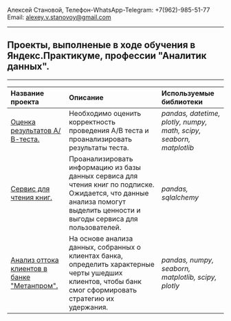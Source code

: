Алексей Становой, Телефон-WhatsApp-Telegram: +7(962)-985-51-77  Email: alexey.v.stanovoy@gmail.com                                        
____________________________________________________________________________________________
## Проекты, выполненые в ходе обучения в Яндекс.Практикуме, профессии "Аналитик данных".             
____________________________________________________________________________________________

| Название проекта | Описание | Используемые библиотеки | 
| :---------------------- | :---------------------- | :---------------------- |
| [Оценка результатов А/В-теста.](analysis_AB_test_results_ya) | Необходимо оценить корректность проведения А/В теста и проанализировать результаты теста.| *pandas, datetime, plotly, numpy, math, scipy, seaborn, matplotlib* |
| [Сервис для чтения книг.](book_service_analysis_SQL_ya) | Проанализировать информацию из базы данных сервиса для чтения книг по подписке. Ожидается, что данные анализа помогут выделить ценности и выгоды сервиса  для пользователей. | *pandas,  sqlalchemy* |
| [Анализ оттока клиентов в банке "Метанпром".](analytics_bank_metanprom) | На основе анализа данных, собранных о клиентах банка, определить характерные черты ушедших клиентов, чтобы банк смог сформировать стратегию их удержания. | *pandas, numpy, seaborn, matplotlib, scipy, plotly*|
